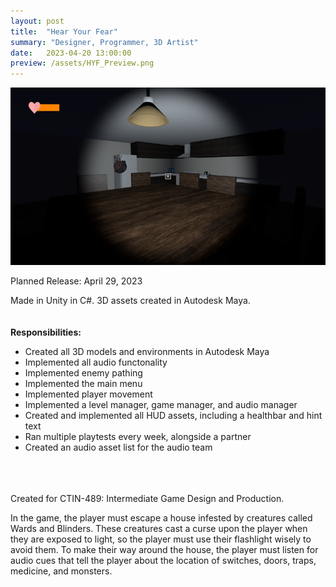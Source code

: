 ```yaml
---
layout: post
title:  "Hear Your Fear"
summary: "Designer, Programmer, 3D Artist"
date:   2023-04-20 13:00:00
preview: /assets/HYF_Preview.png
---
```


![Picture 1](/assets/HYF_Full.png)

Planned Release: April 29, 2023

Made in Unity in C#.
3D assets created in Autodesk Maya.
<br />
<br />
<br />
**Responsibilities:**
- Created all 3D models and environments in Autodesk Maya
- Implemented all audio functonality
- Implemented enemy pathing
- Implemented the main menu
- Implemented player movement
- Implemented a level manager, game manager, and audio manager
- Created and implemented all HUD assets, including a healthbar and hint text
- Ran multiple playtests every week, alongside a partner
- Created an audio asset list for the audio team
<br />
<br />
<br />
Created for CTIN-489: Intermediate Game Design and Production.

In the game, the player must escape a house infested by creatures called Wards and Blinders. These creatures cast a curse upon the player when they are exposed to light, so the player must use their flashlight wisely to avoid them. To make their way around the house, the player must listen for audio cues that tell the player about the location of switches, doors, traps, medicine, and monsters.